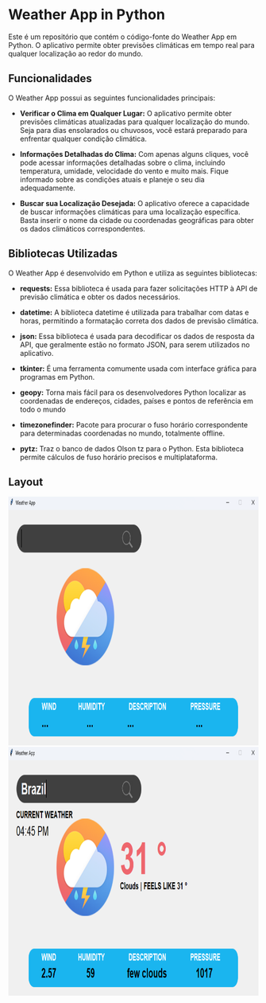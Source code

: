 # Weather App in Python

Este é um repositório que contém o código-fonte do Weather App em Python. O aplicativo permite obter previsões climáticas em tempo real para qualquer localização ao redor do mundo.

## Funcionalidades

O Weather App possui as seguintes funcionalidades principais:

- **Verificar o Clima em Qualquer Lugar:** O aplicativo permite obter previsões climáticas atualizadas para qualquer localização do mundo. Seja para dias ensolarados ou chuvosos, você estará preparado para enfrentar qualquer condição climática.

- **Informações Detalhadas do Clima:** Com apenas alguns cliques, você pode acessar informações detalhadas sobre o clima, incluindo temperatura, umidade, velocidade do vento e muito mais. Fique informado sobre as condições atuais e planeje o seu dia adequadamente.

- **Buscar sua Localização Desejada:** O aplicativo oferece a capacidade de buscar informações climáticas para uma localização específica. Basta inserir o nome da cidade ou coordenadas geográficas para obter os dados climáticos correspondentes.

## Bibliotecas Utilizadas

O Weather App é desenvolvido em Python e utiliza as seguintes bibliotecas:

- **requests:** Essa biblioteca é usada para fazer solicitações HTTP à API de previsão climática e obter os dados necessários.

- **datetime:** A biblioteca datetime é utilizada para trabalhar com datas e horas, permitindo a formatação correta dos dados de previsão climática.

- **json:** Essa biblioteca é usada para decodificar os dados de resposta da API, que geralmente estão no formato JSON, para serem utilizados no aplicativo.
  
- **tkinter:** É uma ferramenta comumente usada com interface gráfica para programas em Python.

- **geopy:** Torna mais fácil para os desenvolvedores Python localizar as coordenadas de endereços, cidades, países e pontos de referência em todo o mundo

- **timezonefinder:** Pacote para procurar o fuso horário correspondente para determinadas coordenadas no mundo, totalmente offline.

- **pytz:** Traz o banco de dados Olson tz para o Python. Esta biblioteca permite cálculos de fuso horário precisos e multiplataforma.

## Layout

<div align="center">
  <img src="https://github.com/theobarretosilva/weather_app_python/blob/main/readmeImgs/tela_vazia.png?raw=true" height="500" />
  <img src="https://github.com/theobarretosilva/weather_app_python/blob/main/readmeImgs/tela_preenchida.png?raw=true" height="500" />
</div>

